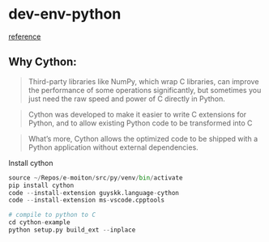 # dev-env-python
[reference](https://towardsdatascience.com/use-cython-to-get-more-than-30x-speedup-on-your-python-code-f6cb337919b6)

## Why Cython:
> Third-party libraries like NumPy, which wrap C libraries, can improve the performance of some operations significantly, 
but sometimes you just need the raw speed and power of C directly in Python.

> Cython was developed to make it easier to write C extensions for Python, and to allow existing Python code to be transformed into C

> What’s more, Cython allows the optimized code to be shipped with a Python application without external dependencies.

Install cython

```python
source ~/Repos/e-moiton/src/py/venv/bin/activate
pip install cython
code --install-extension guyskk.language-cython
code --install-extension ms-vscode.cpptools

# compile to python to C
cd cython-example
python setup.py build_ext --inplace

```
